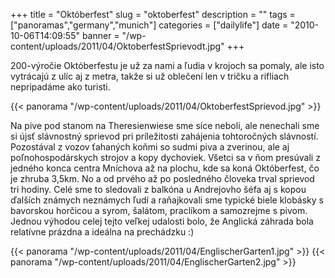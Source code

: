 +++
title = "Októberfest"
slug = "oktoberfest"
description = ""
tags = ["panoramas","germany","munich"]
categories = ["dailylife"]
date = "2010-10-06T14:09:55"
banner = "/wp-content/uploads/2011/04/OktoberfestSprievodt.jpg"
+++

200-výročie Októberfestu je už za nami a ľudia v krojoch sa pomaly, ale isto vytrácajú z ulíc aj z
metra, takže si už oblečení len v tričku a rifliach nepripadáme ako turisti.

{{< panorama "/wp-content/uploads/2011/04/OktoberfestSprievod.jpg"  >}}

Na pive pod stanom na Theresienwiese sme síce neboli, ale nenechali sme si újsť slávnostný sprievod
pri príležitosti zahájenia tohtoročných slávností. Pozostával z vozov ťahaných koňmi so sudmi piva
a zverinou, ale aj poľnohospodárskych strojov a kopy dychoviek. Všetci sa v ňom presúvali z jedného
konca centra Mníchova až na plochu, kde sa koná Októberfest, čo je zhruba 3,5km. No a od prvého až
po posledného človeka trval sprievod tri hodiny. Celé sme to sledovali z balkóna u Andrejovho šéfa
aj s kopou ďalších známych neznámych ľudí a raňajkovali sme typické biele klobásky s bavorskou
horčicou a syrom, šalátom, praclíkom a samozrejme s pivom. Jednou výhodou celej tejto veľkej udalosti bolo, že Anglická záhrada bola
relatívne prázdna a ideálna na prechádzku :)

{{< panorama "/wp-content/uploads/2011/04/EnglischerGarten1.jpg"  >}}
{{< panorama "/wp-content/uploads/2011/04/EnglischerGarten2.jpg"  >}}
